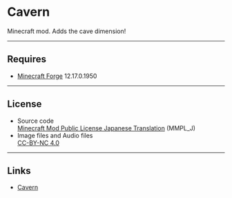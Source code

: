 # Cavern
Minecraft mod. Adds the cave dimension!

----
## Requires
* [Minecraft Forge](http://files.minecraftforge.net/) 12.17.0.1950

----
## License
* Source code  
[Minecraft Mod Public License Japanese Translation](https://dl.dropboxusercontent.com/u/51943112/MMPL_J.txt) (MMPL_J)
* Image files and Audio files  
[CC-BY-NC 4.0](http://creativecommons.org/licenses/by-nc/4.0/)

----
## Links
* [Cavern](http://minecraft.curseforge.com/projects/cavern)
